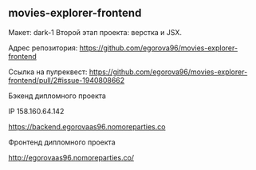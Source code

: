 ## movies-explorer-frontend
Макет: dark-1
Второй этап проекта: верстка и JSX.

Адрес репозитория: https://github.com/egorova96/movies-explorer-frontend

Ссылка на пулреквест: https://github.com/egorova96/movies-explorer-frontend/pull/2#issue-1940808662

Бэкенд дипломного проекта 

IP 158.160.64.142

https://backend.egorovaas96.nomoreparties.co

Фронтенд дипломного проекта

http://egorovaas96.nomoreparties.co/
